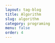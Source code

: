 ```yaml
---
layout: tag-blog
title: Algorithm
slug: algorithm
category: programing
menu: false
order: 4
---
```

